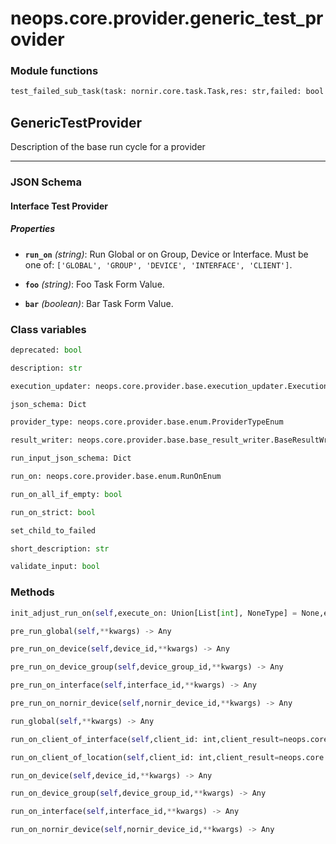 # neops.core.provider.generic_test_provider
### Module functions
```python
test_failed_sub_task(task: nornir.core.task.Task,res: str,failed: bool = False) -> nornir.core.task.Result
```
## GenericTestProvider
Description of the base run cycle for a provider

----------
### JSON Schema
#### Interface Test Provider


##### Properties


- **`run_on`** *(string)*: Run Global or on Group, Device or Interface. Must be one of: `['GLOBAL', 'GROUP', 'DEVICE', 'INTERFACE', 'CLIENT']`.

- **`foo`** *(string)*: Foo Task Form Value.

- **`bar`** *(boolean)*: Bar Task Form Value.

### Class variables
```python
deprecated: bool
```
```python
description: str
```
```python
execution_updater: neops.core.provider.base.execution_updater.ExecutionUpdater
```
```python
json_schema: Dict
```
```python
provider_type: neops.core.provider.base.enum.ProviderTypeEnum
```
```python
result_writer: neops.core.provider.base.base_result_writer.BaseResultWriter
```
```python
run_input_json_schema: Dict
```
```python
run_on: neops.core.provider.base.enum.RunOnEnum
```
```python
run_on_all_if_empty: bool
```
```python
run_on_strict: bool
```
```python
set_child_to_failed
```
```python
short_description: str
```
```python
validate_input: bool
```
### Methods
```python
init_adjust_run_on(self,execute_on: Union[List[int], NoneType] = None,execute_on_type: Union[neops.core.provider.base.enum.RunOnEnum, NoneType] = None,dry_run: Union[bool, NoneType] = None,task_input_kwargs: Union[Dict[Any, Any], NoneType] = None,search_query: str = '',task_kwargs: Union[Dict[Any, Any], NoneType] = None,**kwargs) -> NoneType
```
```python
pre_run_global(self,**kwargs) -> Any
```
```python
pre_run_on_device(self,device_id,**kwargs) -> Any
```
```python
pre_run_on_device_group(self,device_group_id,**kwargs) -> Any
```
```python
pre_run_on_interface(self,interface_id,**kwargs) -> Any
```
```python
pre_run_on_nornir_device(self,nornir_device_id,**kwargs) -> Any
```
```python
run_global(self,**kwargs) -> Any
```
```python
run_on_client_of_interface(self,client_id: int,client_result=neops.core.provider.base.result.coupled_provider_result_types.ProviderClientResult,**kwargs) -> Any
```
```python
run_on_client_of_location(self,client_id: int,client_result=neops.core.provider.base.result.coupled_provider_result_types.ProviderClientResult,**kwargs) -> Any
```
```python
run_on_device(self,device_id,**kwargs) -> Any
```
```python
run_on_device_group(self,device_group_id,**kwargs) -> Any
```
```python
run_on_interface(self,interface_id,**kwargs) -> Any
```
```python
run_on_nornir_device(self,nornir_device_id,**kwargs) -> Any
```